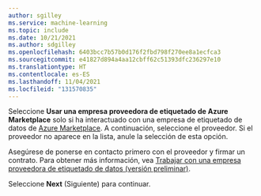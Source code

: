 ```yaml
---
author: sgilley
ms.service: machine-learning
ms.topic: include
ms.date: 10/21/2021
ms.author: sdgilley
ms.openlocfilehash: 6403bcc7b57b0d176f2fbd798f270ee8a1ecfca3
ms.sourcegitcommit: e41827d894a4aa12cbff62c51393dfc236297e10
ms.translationtype: HT
ms.contentlocale: es-ES
ms.lasthandoff: 11/04/2021
ms.locfileid: "131570835"
---
```

Seleccione **Usar una empresa proveedora de etiquetado de Azure Marketplace** solo si ha interactuado con una empresa de etiquetado de datos de [Azure Marketplace](https://azuremarketplace.microsoft.com/marketplace/consulting-services?page=1&search=AzureMLVend). A continuación, seleccione el proveedor.  Si el proveedor no aparece en la lista, anule la selección de esta opción.

Asegúrese de ponerse en contacto primero con el proveedor y firmar un contrato.  Para obtener más información, vea [Trabajar con una empresa proveedora de etiquetado de datos (versión preliminar)](../articles/machine-learning/how-to-outsource-data-labeling.md).

Seleccione **Next** (Siguiente) para continuar.